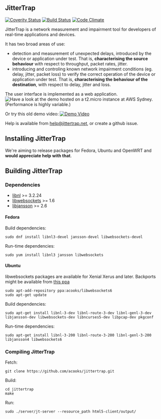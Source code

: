 ## JitterTrap

[![Coverity Status](https://scan.coverity.com/projects/4088/badge.svg)](https://scan.coverity.com/projects/4088)
[![Build Status](https://travis-ci.org/acooks/jittertrap.svg)](https://travis-ci.org/acooks/jittertrap)
[![Code Climate](https://codeclimate.com/github/acooks/jittertrap/badges/gpa.svg)](https://codeclimate.com/github/acooks/jittertrap)

JitterTrap is a network measurement and impairment tool for developers of real-time applications and devices.

It has two broad areas of use:
* detection and measurement of unexpected delays, introduced by the device or application under test. That is, **characterising the source behaviour** with respect to throughput, packet rates, jitter.
* introducing and controling known network impairment conditions (eg. delay, jitter, packet loss) to verify the correct operation of the device or application under test. That is, **characterising the behaviour of the destination**, with respect to delay, jitter and loss.

The user interface is implemented as a web application. ![Have a look at the demo](http://demo.jittertrap.net) hosted on a t2.micro instance at AWS Sydney. (Performance is highly variable.)

Or try this old demo video:
[![Demo Video](https://img.youtube.com/vi/7u6xBxz6bFY/0.jpg)](https://youtu.be/7u6xBxz6bFY "Demo video")


Help is available from help@jittertrap.net, or create a github issue.


## Installing JitterTrap

We're aiming to release packages for Fedora, Ubuntu and OpenWRT and **would appreciate help with that**.

## Building JitterTrap
### Dependencies
* [libnl](https://www.infradead.org/~tgr/libnl/) >= 3.2.24
* [libwebsockets](https://libwebsockets.org/index.html) >= 1.6
* [libjansson](http://www.digip.org/jansson/) >= 2.6

#### Fedora  

Build dependencies:  

    sudo dnf install libnl3-devel jansson-devel libwebsockets-devel

Run-time dependencies:

    sudo yum install libnl3 jansson libwebsockets


#### Ubuntu  
libwebsockets packages are available for Xenial Xerus and later. Backports might be available from [this ppa](https://launchpad.net/~acooks/+archive/ubuntu/libwebsockets6)

    sudo apt-add-repository ppa:acooks/libwebsockets6
    sudo apt-get update

Build dependencies:

    sudo apt-get install libnl-3-dev libnl-route-3-dev libnl-genl-3-dev libjansson-dev libwebsockets-dev libncurses5-dev libpcap-dev pkgconf

Run-time dependencies:

    sudo apt-get install libnl-3-200 libnl-route-3-200 libnl-genl-3-200 libjansson4 libwebsockets6

### Compiling JitterTrap

Fetch:

    git clone https://github.com/acooks/jittertrap.git

Build:

    cd jittertrap
    make

Run:

    sudo ./server/jt-server --resource_path html5-client/output/
